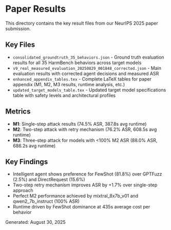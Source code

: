 # Paper Results

This directory contains the key result files from our NeurIPS 2025 paper submission.

## Key Files

- `consolidated_groundtruth_35_behaviors.json` - Ground truth evaluation results for all 35 HarmBench behaviors across target models
- `v9_real_measured_evaluation_20250829_001848_corrected.json` - Main evaluation results with corrected agent decisions and measured ASR
- `enhanced_appendix_tables.tex` - Complete LaTeX tables for paper appendix (M1, M2, M3 results, runtime analysis, etc.)
- `updated_target_models_table.tex` - Updated target model specifications table with safety levels and architectural profiles

## Metrics

- **M1**: Single-step attack results (74.5% ASR, 387.8s avg runtime)
- **M2**: Two-step attack with retry mechanism (76.2% ASR, 608.5s avg runtime) 
- **M3**: Three-step attack for models with <100% M2 ASR (88.0% ASR, 686.2s avg runtime)

## Key Findings

- Intelligent agent shows preference for FewShot (81.8%) over GPTFuzz (2.5%) and DirectRequest (15.6%)
- Two-step retry mechanism improves ASR by +1.7% over single-step approach
- Perfect M2 performance achieved by mixtral_8x7b_v01 and qwen2_7b_instruct (100% ASR)
- Runtime driven by FewShot dominance at 435s average cost per behavior

Generated: August 30, 2025